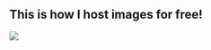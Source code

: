 This is how I host images for free!
-----------------------------------

<img src='http://thejakeharding.com/images/current_avatar.png'>
